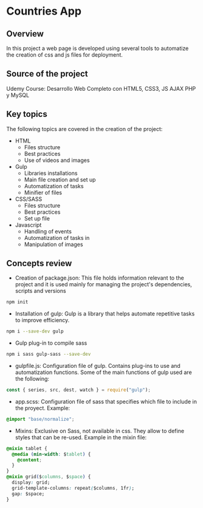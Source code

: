# Countries App

## Overview

In this project a web page is developed using several tools to automatize the creation of css and js files for deployment.

## Source of the project

Udemy Course: Desarrollo Web Completo con HTML5, CSS3, JS AJAX PHP y MySQL

## Key topics

The following topics are covered in the
creation of the project:

- HTML
  - Files structure
  - Best practices
  - Use of videos and images
- Gulp
  - Libraries installations
  - Main file creation and set up
  - Automatization of tasks
  - Minifier of files
- CSS/SASS
  - Files structure
  - Best practices
  - Set up file
- Javascript
  - Handling of events
  - Automatization of tasks in
  - Manipulation of images

## Concepts review

- Creation of package.json: This file holds information relevant to the project and it is used mainly for managing the project's dependencies, scripts and versions

```bash
npm init
```

- Installation of gulp: Gulp is a library that helps automate repetitive tasks to improve efficiency.

```bash
npm i --save-dev gulp
```

- Gulp plug-in to compile sass

```bash
npm i sass gulp-sass --save-dev
```

- gulpfile.js: Configuration file of gulp. Contains plug-ins to use and automatization functions. Some of the main functions of gulp used are the following:

```js
const { series, src, dest, watch } = require("gulp");
```

- app.scss: Configuration file of sass that specifies which file to include in the proyect. Example:

```css
@import "base/normalize";
```

- Mixins: Exclusive on Sass, not available in css. They allow to define styles that can be re-used. Example in the mixin file:

```css
@mixin tablet {
  @media (min-width: $tablet) {
    @content;
  }
}
@mixin grid($columns, $space) {
  display: grid;
  grid-template-columns: repeat($columns, 1fr);
  gap: $space;
}
```

